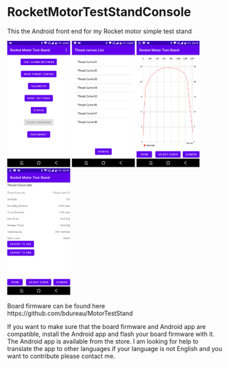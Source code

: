 # RocketMotorTestStandConsole

This the Android front end for my Rocket motor simple test stand
<p></p>
<img src="/app images/Screenshot_20211107-230505.png" width="29%">  
<img src="/app images/Screenshot_20211107-230543.png" width="29%">     
<img src="/app images/Screenshot_20211107-231919.png" width="29%">     
<img src="/app images/Screenshot_20211107-231927.png" width="29%">         
<p></p>
Board firmware can be found here
https://github.com/bdureau/MotorTestStand

If you want to make sure that the board firmware and Android app are compatible, install the Android app and flash your board firmware with it.
The Android app is available from the store. 
I am looking for help to translate the app to other languages if your language is not English and you want to contribute please contact me.
